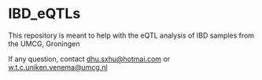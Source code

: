 # IBD_eQTLs
This repository is meant to help with the eQTL analysis of IBD samples from the UMCG, Groningen

If any question, contact dhu.sxhu@hotmai.com or w.t.c.uniken.venema@umcg.nl
